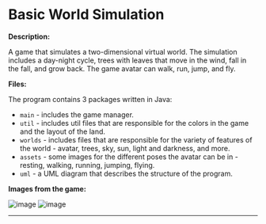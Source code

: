 # Basic World Simulation

**Description:**

A game that simulates a two-dimensional virtual world. The simulation includes a day-night cycle, trees with leaves that move in the wind, fall in the fall, and grow back. The game avatar can walk, run, jump, and fly.

**Files:**

The program contains 3 packages written in Java:
- `main` - includes the game manager.
- `util` - includes util files that are responsible for the colors in the game and the layout of the land.
- `worlds` - includes files that are responsible for the variety of features of the world - avatar, trees, sky, sun, light and darkness, and more.
- `assets` - some images for the different poses the avatar can be in - resting, walking, running, jumping, flying.
- `uml` - a UML diagram that describes the structure of the program.

**Images from the game:**

![image](https://user-images.githubusercontent.com/87193121/230771574-9ca3c15e-afd1-415e-95a2-0070045b314d.png)
![image](https://user-images.githubusercontent.com/87193121/230771506-c4197a7d-0e0e-4b28-a36e-97ea788164de.png)

---
